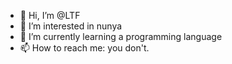 - 👋 Hi, I’m @LTF
- 👀 I’m interested in nunya
- 🌱 I’m currently learning a programming language
- 📫 How to reach me: you don't.
